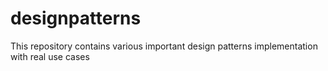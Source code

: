 # designpatterns
This repository contains various important design patterns implementation with real use cases

